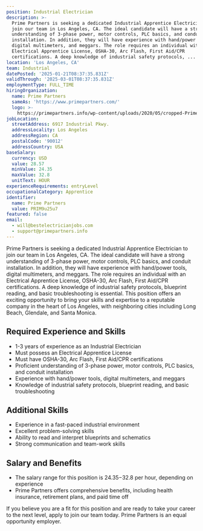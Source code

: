 ```yaml
---
position: Industrial Electrician
description: >-
  Prime Partners is seeking a dedicated Industrial Apprentice Electrician to
  join our team in Los Angeles, CA. The ideal candidate will have a strong
  understanding of 3-phase power, motor controls, PLC basics, and conduit
  installation. In addition, they will have experience with hand/power tools,
  digital multimeters, and meggars. The role requires an individual with an
  Electrical Apprentice License, OSHA-30, Arc Flash, First Aid/CPR
  certifications. A deep knowledge of industrial safety protocols, ...
location: 'Los Angeles, CA'
team: Industrial
datePosted: '2025-01-21T08:37:35.831Z'
validThrough: '2025-03-01T08:37:35.831Z'
employmentType: FULL_TIME
hiringOrganization:
  name: Prime Partners
  sameAs: 'https://www.primepartners.com/'
  logo: >-
    https://primepartners.info/wp-content/uploads/2020/05/cropped-Prime-Partners-Logo-NO-BG-1.png
jobLocation:
  streetAddress: 6917 Industrial Pkwy.
  addressLocality: Los Angeles
  addressRegion: CA
  postalCode: '90012'
  addressCountry: USA
baseSalary:
  currency: USD
  value: 28.57
  minValue: 24.35
  maxValue: 32.8
  unitText: HOUR
experienceRequirements: entryLevel
occupationalCategory: Apprentice
identifier:
  name: Prime Partners
  value: PRIM9u25u7
featured: false
email:
  - will@bestelectricianjobs.com
  - support@primepartners.info
---
```




Prime Partners is seeking a dedicated Industrial Apprentice Electrician to join our team in Los Angeles, CA. The ideal candidate will have a strong understanding of 3-phase power, motor controls, PLC basics, and conduit installation. In addition, they will have experience with hand/power tools, digital multimeters, and meggars. The role requires an individual with an Electrical Apprentice License, OSHA-30, Arc Flash, First Aid/CPR certifications. A deep knowledge of industrial safety protocols, blueprint reading, and basic troubleshooting is essential. This position offers an exciting opportunity to bring your skills and expertise to a reputable company in the heart of Los Angeles, with neighboring cities including Long Beach, Glendale, and Santa Monica.

## Required Experience and Skills 

- 1-3 years of experience as an Industrial Electrician 
- Must possess an Electrical Apprentice License 
- Must have OSHA-30, Arc Flash, First Aid/CPR certifications 
- Proficient understanding of 3-phase power, motor controls, PLC basics, and conduit installation 
- Experience with hand/power tools, digital multimeters, and meggars 
- Knowledge of industrial safety protocols, blueprint reading, and basic troubleshooting 

## Additional Skills 

- Experience in a fast-paced industrial environment 
- Excellent problem-solving skills 
- Ability to read and interpret blueprints and schematics 
- Strong communication and team-work skills 

## Salary and Benefits

- The salary range for this position is $24.35-$32.8 per hour, depending on experience
- Prime Partners offers comprehensive benefits, including health insurance, retirement plans, and paid time off 

If you believe you are a fit for this position and are ready to take your career to the next level, apply to join our team today. Prime Partners is an equal opportunity employer.
